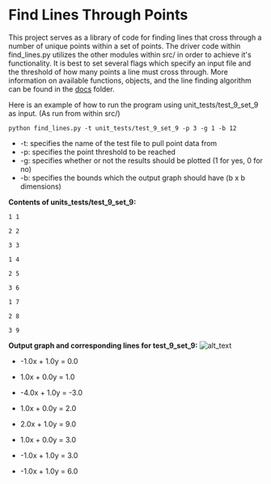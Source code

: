 # Find Lines Through Points
This project serves as a library of code for finding lines that cross through a number of unique points within a set of 
points. The driver code within find_lines.py utilizes the other modules within src/ in order to achieve it's 
functionality. It is best to set several flags which specify an input file and the threshold of how many points a line 
must cross through. More information on available functions, objects, and the line finding algorithm can be found in the 
[docs](https://github.com/andrew-d-gordon/coding-challenges/tree/main/line-set/docs) folder.

Here is an example of how to run the program using unit_tests/test_9_set_9 as input. (As run from within src/)

`python find_lines.py -t unit_tests/test_9_set_9 -p 3 -g 1 -b 12`

* -t: specifies the name of the test file to pull point data from
* -p: specifies the point threshold to be reached
* -g: specifies whether or not the results should be plotted (1 for yes, 0 for no)
* -b: specifies the bounds which the output graph should have (b x b dimensions)

**Contents of units_tests/test_9_set_9:**

`1 1`

`2 2`

`3 3`

`1 4`

`2 5`

`3 6`

`1 7`

`2 8`

`3 9`

**Output graph and corresponding lines for test_9_set_9:**
![alt_text](https://github.com/andrew-d-gordon/coding-challenges/blob/main/line-set/src/unit_tests/unit_tests_output/unique_set_test_9_set_9_graph.png?raw=true)
 * -1.0x + 1.0y = 0.0

 * 1.0x + 0.0y = 1.0
  
 * -4.0x + 1.0y = -3.0
 
 * 1.0x + 0.0y = 2.0 

 * 2.0x + 1.0y = 9.0
 
 * 1.0x + 0.0y = 3.0 
 
 * -1.0x + 1.0y = 3.0
 
 * -1.0x + 1.0y = 6.0
